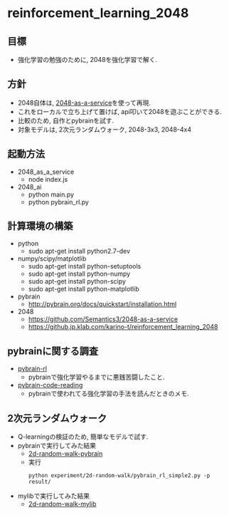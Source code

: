 reinforcement_learning_2048
===========================

## 目標
+ 強化学習の勉強のために, 2048を強化学習で解く.

## 方針
+ 2048自体は, [2048-as-a-service](https://github.com/Semantics3/2048-as-a-service.git )を使って再現.
+ これをローカルで立ち上げて置けば, api叩いて2048を遊ぶことができる.
+ 比較のため, 自作とpybrainを試す.
+ 対象モデルは, 2次元ランダムウォーク, 2048-3x3, 2048-4x4

## 起動方法
+ 2048_as_a_service
  + node index.js 
+ 2048_ai
  + python main.py
  + python pybrain_rl.py

## 計算環境の構築
+ python
  + sudo apt-get install python2.7-dev
+ numpy/scipy/matplotlib
  + sudo apt-get install python-setuptools
  + sudo apt-get install python-numpy
  + sudo apt-get install python-scipy
  + sudo apt-get install python-matplotlib
+ pybrain
  + http://pybrain.org/docs/quickstart/installation.html
+ 2048
  + https://github.com/Semantics3/2048-as-a-service
  + https://github.jp.klab.com/karino-t/reinforcement_learning_2048

## pybrainに関する調査
+ [pybrain-rl](docs/pybrain_rl.md)
  + pybrainで強化学習やるまでに悪銭苦闘したこと.
+ [pybrain-code-reading](docs/pybrain_code_reading.md)
  + pybrainで使われてる強化学習の手法を読んだときのメモ.


## 2次元ランダムウォーク
+ Q-learningの検証のため, 簡単なモデルで試す.
+ pybrainで実行してみた結果
  + [2d-random-walk-pybrain](docs/2d_random_walk.md)
  + 実行
    ```
    python experiment/2d-random-walk/pybrain_rl_simple2.py -p result/
    ```
+ mylibで実行してみた結果
  + [2d-random-walk-mylib](docs/2d_random_walk_mylib.md)





